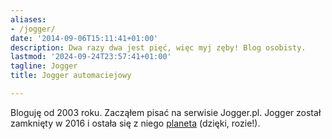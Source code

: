 ```yaml
---
aliases:
- /jogger/
date: '2014-09-06T15:11:41+01:00'
description: Dwa razy dwa jest pięć, więc myj zęby! Blog osobisty.
lastmod: '2024-09-24T23:57:41+01:00'
tagline: Jogger
title: Jogger automaciejowy

---
```


Bloguję od 2003 roku. Zacząłem pisać na serwisie Jogger.pl.  Jogger został
zamknięty w 2016 i ostała się z niego [planeta][planeta] (dzięki, rozie!).

[planeta]: https://zakr.es/planetjogger/
